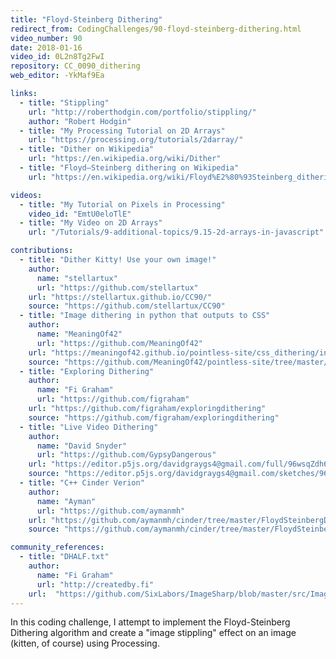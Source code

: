 ```yaml
---
title: "Floyd-Steinberg Dithering"
redirect_from: CodingChallenges/90-floyd-steinberg-dithering.html
video_number: 90
date: 2018-01-16
video_id: 0L2n8Tg2FwI
repository: CC_0090_dithering
web_editor: -YkMaf9Ea

links:
  - title: "Stippling"
    url: "http://roberthodgin.com/portfolio/stippling/"
    author: "Robert Hodgin"
  - title: "My Processing Tutorial on 2D Arrays"
    url: "https://processing.org/tutorials/2darray/"
  - title: "Dither on Wikipedia"
    url: "https://en.wikipedia.org/wiki/Dither"
  - title: "Floyd–Steinberg dithering on Wikipedia"
    url: "https://en.wikipedia.org/wiki/Floyd%E2%80%93Steinberg_dithering"

videos:
  - title: "My Tutorial on Pixels in Processing"
    video_id: "EmtU0eloTlE"
  - title: "My Video on 2D Arrays"
    url: "/Tutorials/9-additional-topics/9.15-2d-arrays-in-javascript"

contributions:
  - title: "Dither Kitty! Use your own image!"
    author:
      name: "stellartux"
      url: "https://github.com/stellartux"
    url: "https://stellartux.github.io/CC90/"
    source: "https://github.com/stellartux/CC90"
  - title: "Image dithering in python that outputs to CSS"
    author:
      name: "MeaningOf42"
      url: "https://github.com/MeaningOf42"
    url: "https://meaningof42.github.io/pointless-site/css_dithering/index.html"
    source: "https://github.com/MeaningOf42/pointless-site/tree/master/css_dithering"
  - title: "Exploring Dithering"
    author:
      name: "Fi Graham"
      url: "https://github.com/figraham"
    url: "https://github.com/figraham/exploringdithering"
    source: "https://github.com/figraham/exploringdithering"
  - title: "Live Video Dithering"
    author:
      name: "David Snyder"
      url: "https://github.com/GypsyDangerous"
    url: "https://editor.p5js.org/davidgraygs4@gmail.com/full/96wsqZdh6"
    source: "https://editor.p5js.org/davidgraygs4@gmail.com/sketches/96wsqZdh6"
  - title: "C++ Cinder Verion"
    author:
      name: "Ayman"
      url: "https://github.com/aymanmh"
    url: "https://github.com/aymanmh/cinder/tree/master/FloydSteinbergDithering"
    source: "https://github.com/aymanmh/cinder/tree/master/FloydSteinbergDithering"

community_references:
  - title: "DHALF.txt"
    author:
      name: "Fi Graham"
      url: "http://createdby.fi"
    url:  "https://github.com/SixLabors/ImageSharp/blob/master/src/ImageSharp/Processing/Processors/Dithering/DHALF.TXT"
---
```


In this coding challenge, I attempt to implement the Floyd-Steinberg Dithering algorithm and create a "image stippling" effect on an image (kitten, of course) using Processing.
